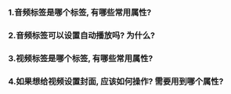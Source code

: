 

### **1.音频标签是哪个标签, 有哪些常用属性?**



### **2.音频标签可以设置自动播放吗? 为什么?**



### **3.视频标签是哪个标签, 有哪些常用属性?**



### **4.如果想给视频设置封面, 应该如何操作? 需要用到哪个属性?**







# 